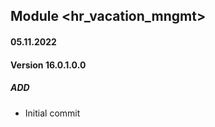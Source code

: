 ## Module <hr_vacation_mngmt>

#### 05.11.2022
#### Version 16.0.1.0.0
##### ADD
- Initial commit


